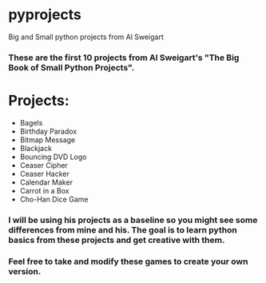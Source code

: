 # pyprojects
Big and Small python projects from Al Sweigart  

### These are the first 10 projects from Al Sweigart's "The Big Book of Small Python Projects". 
# Projects:  
* Bagels
* Birthday Paradox
* Bitmap Message
* Blackjack
* Bouncing DVD Logo
* Ceaser Cipher
* Ceaser Hacker
* Calendar Maker
* Carrot in a Box
* Cho-Han Dice Game  

### I will be using his projects as a baseline so you might see some differences from mine and his. The goal is to learn python basics from these projects and get creative with them. 
### Feel free to take and modify these games to create your own version.
